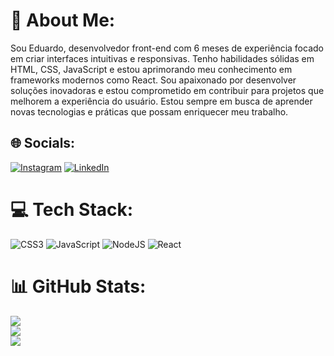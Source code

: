 # 💫 About Me:
Sou Eduardo, desenvolvedor front-end com 6 meses de experiência focado em criar interfaces intuitivas e responsivas. Tenho habilidades sólidas em HTML, CSS, JavaScript e estou aprimorando meu conhecimento em frameworks modernos como React. Sou apaixonado por desenvolver soluções inovadoras e estou comprometido em contribuir para projetos que melhorem a experiência do usuário. Estou sempre em busca de aprender novas tecnologias e práticas que possam enriquecer meu trabalho.




## 🌐 Socials:
[![Instagram](https://img.shields.io/badge/Instagram-%23E4405F.svg?logo=Instagram&logoColor=white)](https://www.instagram.com/eduardolkk_/)
[![LinkedIn](https://img.shields.io/badge/LinkedIn-%230077B5.svg?logo=linkedin&logoColor=white)](https://www.linkedin.com/in/eduardo-bruno-marquezini-967b3735b/)

# 💻 Tech Stack:
![CSS3](https://img.shields.io/badge/css3-%231572B6.svg?style=for-the-badge&logo=css3&logoColor=white) ![JavaScript](https://img.shields.io/badge/javascript-%23323330.svg?style=for-the-badge&logo=javascript&logoColor=%23F7DF1E) ![NodeJS](https://img.shields.io/badge/node.js-6DA55F?style=for-the-badge&logo=node.js&logoColor=white) ![React](https://img.shields.io/badge/react-%2320232a.svg?style=for-the-badge&logo=react&logoColor=%2361DAFB)
# 📊 GitHub Stats:
![](https://github-readme-stats.vercel.app/api?username=eduardobm0708&theme=dark&hide_border=false&include_all_commits=false&count_private=false)<br/>
![](https://nirzak-streak-stats.vercel.app/?user=eduardobm0708&theme=dark&hide_border=false)<br/>
![](https://github-readme-stats.vercel.app/api/top-langs/?username=eduardobm0708&theme=dark&hide_border=false&include_all_commits=false&count_private=false&layout=compact)

